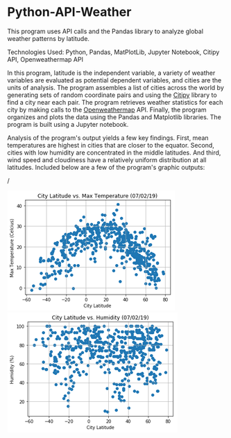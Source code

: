 # Python-API-Weather
This program uses API calls and the Pandas library to analyze global weather patterns by latitude.

Technologies Used: Python, Pandas, MatPlotLib, Jupyter Notebook, Citipy API, Openweathermap API

In this program, latitude is the independent variable, a variety of weather variables are evaluated as potential dependent variables, and cities are the units of analysis. The program assembles a list of cities across the world by generating sets of random coordinate pairs and using the [Citipy](https://pypi.org/project/citipy/) library to find a city near each pair. The program retrieves weather statistics for each city by making calls to the [Openweathermap](https://openweathermap.org/api) API. Finally, the program organizes and plots the data using the Pandas and Matplotlib libraries. The program is built using a Jupyter notebook.

Analysis of the program's output yields a few key findings. First, mean temperatures are highest in cities that are closer to the equator. Second, cities with low humidity are concentrated in the middle latitudes. And third, wind speed and cloudiness have a relatively uniform distribution at all latitudes. Included below are a few of the program's graphic outputs:

/

![Image of Temperature Graph Code](images/Lat_Temp_Graph.png)![Image of Humidity Graph Code](images/Lat_Hum_Graph.png)
